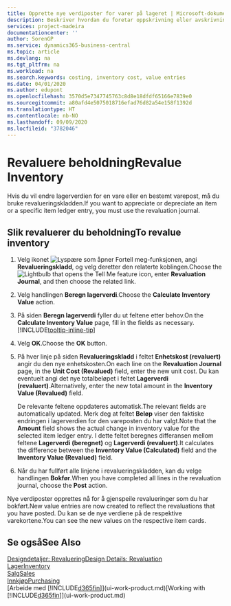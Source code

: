 ```yaml
---
title: Opprette nye verdiposter for varer på lageret | Microsoft-dokumentasjon
description: Beskriver hvordan du foretar oppskrivning eller avskrivning av verdiposter for én eller flere varer på lageret, ved å bokføre den gjeldende, beregnede verdien.
services: project-madeira
documentationcenter: ''
author: SorenGP
ms.service: dynamics365-business-central
ms.topic: article
ms.devlang: na
ms.tgt_pltfrm: na
ms.workload: na
ms.search.keywords: costing, inventory cost, value entries
ms.date: 04/01/2020
ms.author: edupont
ms.openlocfilehash: 3570d5e7347745763c8d8e18dfdf65166e7839e0
ms.sourcegitcommit: a80afd4e5075018716efad76d82a54e158f1392d
ms.translationtype: HT
ms.contentlocale: nb-NO
ms.lasthandoff: 09/09/2020
ms.locfileid: "3782046"
---
```

# <a name="revalue-inventory"></a><span data-ttu-id="83ac5-103">Revaluere beholdning</span><span class="sxs-lookup"><span data-stu-id="83ac5-103">Revalue Inventory</span></span>
<span data-ttu-id="83ac5-104">Hvis du vil endre lagerverdien for en vare eller en bestemt varepost, må du bruke revalueringskladden.</span><span class="sxs-lookup"><span data-stu-id="83ac5-104">If you want to appreciate or depreciate an item or a specific item ledger entry, you must use the revaluation journal.</span></span>

## <a name="to-revalue-inventory"></a><span data-ttu-id="83ac5-105">Slik revaluerer du beholdning</span><span class="sxs-lookup"><span data-stu-id="83ac5-105">To revalue inventory</span></span>
1. <span data-ttu-id="83ac5-106">Velg ikonet ![Lyspære som åpner Fortell meg-funksjonen](media/ui-search/search_small.png "Fortell hva du vil gjøre"), angi **Revalueringskladd**, og velg deretter den relaterte koblingen.</span><span class="sxs-lookup"><span data-stu-id="83ac5-106">Choose the ![Lightbulb that opens the Tell Me feature](media/ui-search/search_small.png "Tell me what you want to do") icon, enter **Revaluation Journal**, and then choose the related link.</span></span>
2. <span data-ttu-id="83ac5-107">Velg handlingen **Beregn lagerverdi**.</span><span class="sxs-lookup"><span data-stu-id="83ac5-107">Choose the **Calculate Inventory Value** action.</span></span>
3. <span data-ttu-id="83ac5-108">På siden **Beregn lagerverdi** fyller du ut feltene etter behov.</span><span class="sxs-lookup"><span data-stu-id="83ac5-108">On the **Calculate Inventory Value** page, fill in the fields as necessary.</span></span> [!INCLUDE[tooltip-inline-tip](includes/tooltip-inline-tip_md.md)]
4. <span data-ttu-id="83ac5-109">Velg **OK**.</span><span class="sxs-lookup"><span data-stu-id="83ac5-109">Choose the **OK** button.</span></span>
5. <span data-ttu-id="83ac5-110">På hver linje på siden **Revalueringskladd** i feltet **Enhetskost (revaluert)** angir du den nye enhetskosten.</span><span class="sxs-lookup"><span data-stu-id="83ac5-110">On each line on the **Revaluation Journal** page, in the **Unit Cost (Revalued)** field, enter the new unit cost.</span></span> <span data-ttu-id="83ac5-111">Du kan eventuelt angi det nye totalbeløpet i feltet **Lagerverdi (revaluert)**.</span><span class="sxs-lookup"><span data-stu-id="83ac5-111">Alternatively, enter the new total amount in the **Inventory Value (Revalued)** field.</span></span>

    <span data-ttu-id="83ac5-112">De relevante feltene oppdateres automatisk.</span><span class="sxs-lookup"><span data-stu-id="83ac5-112">The relevant fields are automatically updated.</span></span> <span data-ttu-id="83ac5-113">Merk deg at feltet **Beløp** viser den faktiske endringen i lagerverdien for den vareposten du har valgt.</span><span class="sxs-lookup"><span data-stu-id="83ac5-113">Note that the **Amount** field shows the actual change in inventory value for the selected item ledger entry.</span></span> <span data-ttu-id="83ac5-114">I dette feltet beregnes differansen mellom feltene **Lagerverdi (beregnet)** og **Lagerverdi (revaluert)**.</span><span class="sxs-lookup"><span data-stu-id="83ac5-114">It calculates the difference between the **Inventory Value (Calculated)** field and the **Inventory Value (Revalued)** field.</span></span>
6. <span data-ttu-id="83ac5-115">Når du har fullført alle linjene i revalueringskladden, kan du velge handlingen **Bokfør**.</span><span class="sxs-lookup"><span data-stu-id="83ac5-115">When you have completed all lines in the revaluation journal, choose the **Post** action.</span></span>

<span data-ttu-id="83ac5-116">Nye verdiposter opprettes nå for å gjenspeile revalueringer som du har bokført.</span><span class="sxs-lookup"><span data-stu-id="83ac5-116">New value entries are now created to reflect the revaluations that you have posted.</span></span> <span data-ttu-id="83ac5-117">Du kan se de nye verdiene på de respektive varekortene.</span><span class="sxs-lookup"><span data-stu-id="83ac5-117">You can see the new values on the respective item cards.</span></span>

## <a name="see-also"></a><span data-ttu-id="83ac5-118">Se også</span><span class="sxs-lookup"><span data-stu-id="83ac5-118">See Also</span></span>
[<span data-ttu-id="83ac5-119">Designdetaljer: Revaluering</span><span class="sxs-lookup"><span data-stu-id="83ac5-119">Design Details: Revaluation</span></span>](design-details-revaluation.md)  
[<span data-ttu-id="83ac5-120">Lager</span><span class="sxs-lookup"><span data-stu-id="83ac5-120">Inventory</span></span>](inventory-manage-inventory.md)  
[<span data-ttu-id="83ac5-121">Salg</span><span class="sxs-lookup"><span data-stu-id="83ac5-121">Sales</span></span>](sales-manage-sales.md)  
[<span data-ttu-id="83ac5-122">Innkjøp</span><span class="sxs-lookup"><span data-stu-id="83ac5-122">Purchasing</span></span>](purchasing-manage-purchasing.md)  
<span data-ttu-id="83ac5-123">[Arbeide med [!INCLUDE[d365fin](includes/d365fin_md.md)]](ui-work-product.md)</span><span class="sxs-lookup"><span data-stu-id="83ac5-123">[Working with [!INCLUDE[d365fin](includes/d365fin_md.md)]](ui-work-product.md)</span></span>
